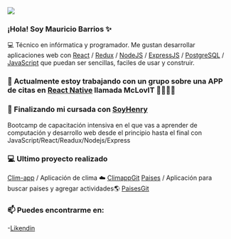 
![](https://github.com/MauricioLeonel/mauricioleonel/blob/main/MauricioBarrios.gif)

### ¡Hola! Soy Mauricio Barrios ✨ 
💻 Técnico en infórmatica y programador. Me gustan desarrollar aplicaciones web con [React](https://es.reactjs.org/) / [Redux](https://redux.js.org/) / [NodeJS](https://nodejs.org/es/) / [ExpressJS](https://expressjs.com/es/) / [PostgreSQL](https://www.postgresql.org/) / [JavaScript](https://www.javascript.com/) que puedan ser sencillas, faciles de usar y construir.


### 🔭 Actualmente estoy trabajando con un grupo sobre una APP de citas en [React Native](https://reactnative.dev/) llamada McLovIT 💖💖💖💖


### 🌱 Finalizando mi cursada con [SoyHenry](https://www.soyhenry.com/)
Bootcamp de capacitación intensiva en el que vas a aprender de computación y desarrollo web desde el principio hasta el final con JavaScript/React/Readux/Nodejs/Express

### 💻 Ultimo proyecto realizado
[Clim-app](https://clim-app2.herokuapp.com/) / Aplicación de clima ☁️ [ClimappGit](https://github.com/MauricioLeonel/Clim-app)
[Paises](https://www.linkedin.com/posts/mauricio-barrios-webfullstack_henry-react-redux-ugcPost-6849883651467952128-VlML) / Aplicación para buscar paises y agregar actividades🌎
[PaisesGit](https://github.com/MauricioLeonel/PI-Countries)
  

###  📫 Puedes encontrarme en:
-[Likendin](https://www.linkedin.com/in/mauricio-barrios-webfullstack/)

